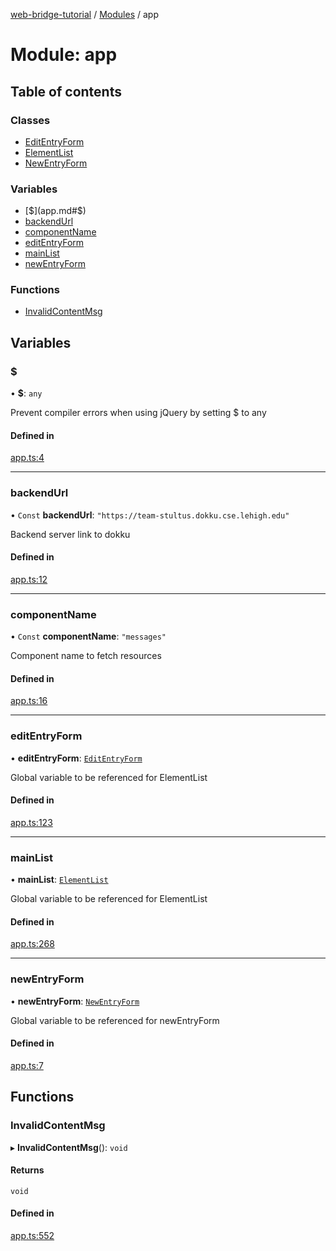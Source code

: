 [web-bridge-tutorial](../README.md) / [Modules](../modules.md) / app

# Module: app

## Table of contents

### Classes

- [EditEntryForm](../classes/app.EditEntryForm.md)
- [ElementList](../classes/app.ElementList.md)
- [NewEntryForm](../classes/app.NewEntryForm.md)

### Variables

- [$](app.md#$)
- [backendUrl](app.md#backendurl)
- [componentName](app.md#componentname)
- [editEntryForm](app.md#editentryform)
- [mainList](app.md#mainlist)
- [newEntryForm](app.md#newentryform)

### Functions

- [InvalidContentMsg](app.md#invalidcontentmsg)

## Variables

### $

• **$**: `any`

Prevent compiler errors when using jQuery by
setting $ to any

#### Defined in

[app.ts:4](https://bitbucket.org/sml3/cse216_sp24_team_21/src/1aadf3e/web/app.ts#lines-4)

___

### backendUrl

• `Const` **backendUrl**: ``"https://team-stultus.dokku.cse.lehigh.edu"``

Backend server link to dokku

#### Defined in

[app.ts:12](https://bitbucket.org/sml3/cse216_sp24_team_21/src/1aadf3e/web/app.ts#lines-12)

___

### componentName

• `Const` **componentName**: ``"messages"``

Component name to fetch resources

#### Defined in

[app.ts:16](https://bitbucket.org/sml3/cse216_sp24_team_21/src/1aadf3e/web/app.ts#lines-16)

___

### editEntryForm

• **editEntryForm**: [`EditEntryForm`](../classes/app.EditEntryForm.md)

Global variable to be referenced for ElementList

#### Defined in

[app.ts:123](https://bitbucket.org/sml3/cse216_sp24_team_21/src/1aadf3e/web/app.ts#lines-123)

___

### mainList

• **mainList**: [`ElementList`](../classes/app.ElementList.md)

Global variable to be referenced for ElementList

#### Defined in

[app.ts:268](https://bitbucket.org/sml3/cse216_sp24_team_21/src/1aadf3e/web/app.ts#lines-268)

___

### newEntryForm

• **newEntryForm**: [`NewEntryForm`](../classes/app.NewEntryForm.md)

Global variable to be referenced for newEntryForm

#### Defined in

[app.ts:7](https://bitbucket.org/sml3/cse216_sp24_team_21/src/1aadf3e/web/app.ts#lines-7)

## Functions

### InvalidContentMsg

▸ **InvalidContentMsg**(): `void`

#### Returns

`void`

#### Defined in

[app.ts:552](https://bitbucket.org/sml3/cse216_sp24_team_21/src/1aadf3e/web/app.ts#lines-552)
